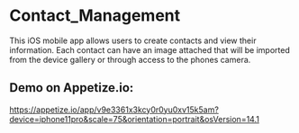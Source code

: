 # Contact_Management
This iOS mobile app allows users to create contacts and view their information.
Each contact can have an image attached that will be imported from the device gallery or through access to the phones camera.

## Demo on Appetize.io:
https://appetize.io/app/v9e3361x3kcy0r0yu0xv15k5am?device=iphone11pro&scale=75&orientation=portrait&osVersion=14.1
